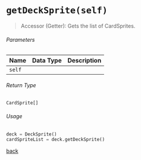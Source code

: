 <!-- Method Name -->

# <code>getDeckSprite(self)</code>

<!-- Method Description -->
> Accessor (Getter): Gets the list of CardSprites.

<!-- Parameters -->
###### Parameters
| Name     | Data Type | Description                                     |
| -------- | --------- | ----------------------------------------------- |
| `self`   |           |                                                 |

<!-- Return Type -->
###### Return Type
`CardSprite[]`

<!-- Method Example -->
###### Usage
```python
deck = DeckSprite()
cardSpriteList = deck.getDeckSprite()
```
<!-- Back to className.md -->
<!-- The path in this link will be the one that is used for the component -->
[back](../DeckSprite.md)